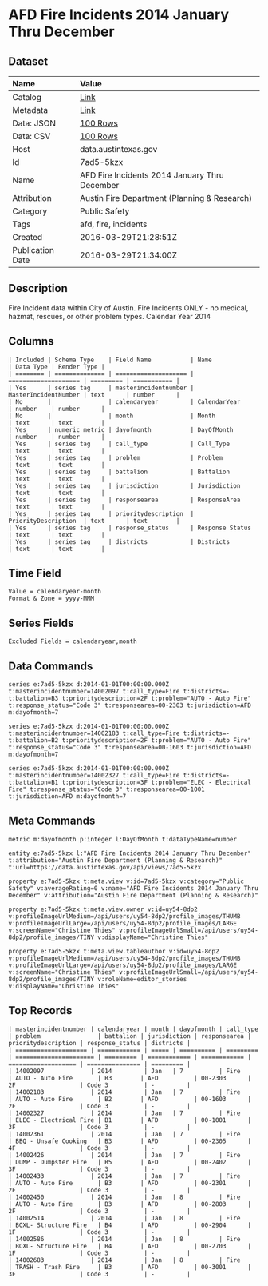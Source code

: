# AFD Fire Incidents 2014 January Thru December

## Dataset

| Name | Value |
| :--- | :---- |
| Catalog | [Link](https://catalog.data.gov/dataset/afd-fire-incidents-2014-january-thru-december) |
| Metadata | [Link](https://data.austintexas.gov/api/views/7ad5-5kzx) |
| Data: JSON | [100 Rows](https://data.austintexas.gov/api/views/7ad5-5kzx/rows.json?max_rows=100) |
| Data: CSV | [100 Rows](https://data.austintexas.gov/api/views/7ad5-5kzx/rows.csv?max_rows=100) |
| Host | data.austintexas.gov |
| Id | 7ad5-5kzx |
| Name | AFD Fire Incidents 2014 January Thru December |
| Attribution | Austin Fire Department (Planning & Research) |
| Category | Public Safety |
| Tags | afd, fire, incidents |
| Created | 2016-03-29T21:28:51Z |
| Publication Date | 2016-03-29T21:34:00Z |

## Description

Fire Incident data within City of Austin. Fire Incidents ONLY - no medical, hazmat, rescues, or other problem types. Calendar Year 2014

## Columns

```ls
| Included | Schema Type    | Field Name           | Name                 | Data Type | Render Type |
| ======== | ============== | ==================== | ==================== | ========= | =========== |
| Yes      | series tag     | masterincidentnumber | MasterIncidentNumber | text      | number      |
| No       |                | calendaryear         | CalendarYear         | number    | number      |
| No       |                | month                | Month                | text      | text        |
| Yes      | numeric metric | dayofmonth           | DayOfMonth           | number    | number      |
| Yes      | series tag     | call_type            | Call_Type            | text      | text        |
| Yes      | series tag     | problem              | Problem              | text      | text        |
| Yes      | series tag     | battalion            | Battalion            | text      | text        |
| Yes      | series tag     | jurisdiction         | Jurisdiction         | text      | text        |
| Yes      | series tag     | responsearea         | ResponseArea         | text      | text        |
| Yes      | series tag     | prioritydescription  | PriorityDescription  | text      | text        |
| Yes      | series tag     | response_status      | Response Status      | text      | text        |
| Yes      | series tag     | districts            | Districts            | text      | text        |
```

## Time Field

```ls
Value = calendaryear-month
Format & Zone = yyyy-MMM
```

## Series Fields

```ls
Excluded Fields = calendaryear,month
```

## Data Commands

```ls
series e:7ad5-5kzx d:2014-01-01T00:00:00.000Z t:masterincidentnumber=14002097 t:call_type=Fire t:districts=- t:battalion=B3 t:prioritydescription=2F t:problem="AUTO - Auto Fire" t:response_status="Code 3" t:responsearea=00-2303 t:jurisdiction=AFD m:dayofmonth=7

series e:7ad5-5kzx d:2014-01-01T00:00:00.000Z t:masterincidentnumber=14002183 t:call_type=Fire t:districts=- t:battalion=B2 t:prioritydescription=2F t:problem="AUTO - Auto Fire" t:response_status="Code 3" t:responsearea=00-1603 t:jurisdiction=AFD m:dayofmonth=7

series e:7ad5-5kzx d:2014-01-01T00:00:00.000Z t:masterincidentnumber=14002327 t:call_type=Fire t:districts=- t:battalion=B1 t:prioritydescription=3F t:problem="ELEC - Electrical Fire" t:response_status="Code 3" t:responsearea=00-1001 t:jurisdiction=AFD m:dayofmonth=7
```

## Meta Commands

```ls
metric m:dayofmonth p:integer l:DayOfMonth t:dataTypeName=number

entity e:7ad5-5kzx l:"AFD Fire Incidents 2014 January Thru December" t:attribution="Austin Fire Department (Planning & Research)" t:url=https://data.austintexas.gov/api/views/7ad5-5kzx

property e:7ad5-5kzx t:meta.view v:id=7ad5-5kzx v:category="Public Safety" v:averageRating=0 v:name="AFD Fire Incidents 2014 January Thru December" v:attribution="Austin Fire Department (Planning & Research)"

property e:7ad5-5kzx t:meta.view.owner v:id=uy54-8dp2 v:profileImageUrlMedium=/api/users/uy54-8dp2/profile_images/THUMB v:profileImageUrlLarge=/api/users/uy54-8dp2/profile_images/LARGE v:screenName="Christine Thies" v:profileImageUrlSmall=/api/users/uy54-8dp2/profile_images/TINY v:displayName="Christine Thies"

property e:7ad5-5kzx t:meta.view.tableauthor v:id=uy54-8dp2 v:profileImageUrlMedium=/api/users/uy54-8dp2/profile_images/THUMB v:profileImageUrlLarge=/api/users/uy54-8dp2/profile_images/LARGE v:screenName="Christine Thies" v:profileImageUrlSmall=/api/users/uy54-8dp2/profile_images/TINY v:roleName=editor_stories v:displayName="Christine Thies"
```

## Top Records

```ls
| masterincidentnumber | calendaryear | month | dayofmonth | call_type | problem                | battalion | jurisdiction | responsearea | prioritydescription | response_status | districts | 
| ==================== | ============ | ===== | ========== | ========= | ====================== | ========= | ============ | ============ | =================== | =============== | ========= | 
| 14002097             | 2014         | Jan   | 7          | Fire      | AUTO - Auto Fire       | B3        | AFD          | 00-2303      | 2F                  | Code 3          | -         | 
| 14002183             | 2014         | Jan   | 7          | Fire      | AUTO - Auto Fire       | B2        | AFD          | 00-1603      | 2F                  | Code 3          | -         | 
| 14002327             | 2014         | Jan   | 7          | Fire      | ELEC - Electrical Fire | B1        | AFD          | 00-1001      | 3F                  | Code 3          | -         | 
| 14002361             | 2014         | Jan   | 7          | Fire      | BBQ - Unsafe Cooking   | B3        | AFD          | 00-2305      | 4F                  | Code 3          | -         | 
| 14002426             | 2014         | Jan   | 7          | Fire      | DUMP - Dumpster Fire   | B5        | AFD          | 00-2402      | 3F                  | Code 3          | -         | 
| 14002433             | 2014         | Jan   | 7          | Fire      | AUTO - Auto Fire       | B3        | AFD          | 00-2301      | 2F                  | Code 3          | -         | 
| 14002450             | 2014         | Jan   | 8          | Fire      | AUTO - Auto Fire       | B3        | AFD          | 00-2803      | 2F                  | Code 3          | -         | 
| 14002514             | 2014         | Jan   | 8          | Fire      | BOXL- Structure Fire   | B4        | AFD          | 00-2904      | 1F                  | Code 3          | -         | 
| 14002586             | 2014         | Jan   | 8          | Fire      | BOXL- Structure Fire   | B4        | AFD          | 00-2703      | 1F                  | Code 3          | -         | 
| 14002683             | 2014         | Jan   | 8          | Fire      | TRASH - Trash Fire     | B3        | AFD          | 00-3001      | 3F                  | Code 3          | -         | 
```